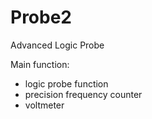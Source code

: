 # Probe2
Advanced Logic Probe

Main function:
- logic probe function
- precision frequency counter
- voltmeter
